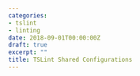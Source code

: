 ```yaml
---
categories:
- tslint
- linting
date: 2018-09-01T00:00:00Z
draft: true
excerpt: ""
title: TSLint Shared Configurations
---
```

